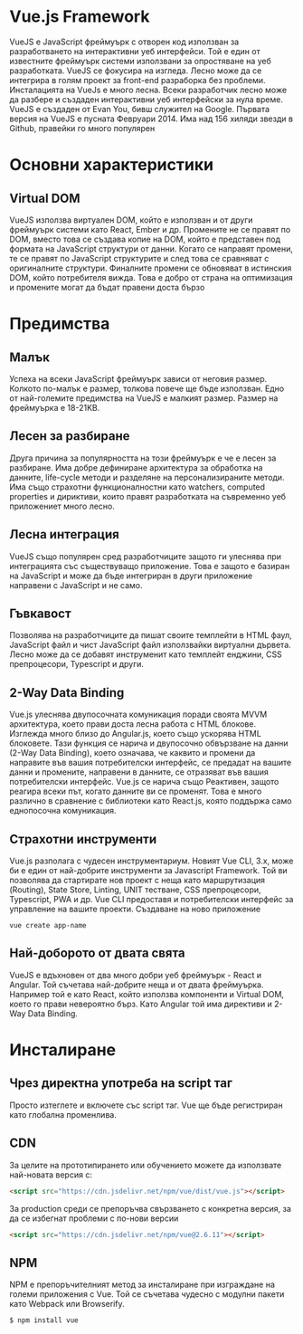 Vue.js Framework
===


VueJS е JavaScript фреймуърк с отворен код използван за разработването на интерактивни уеб интерфейси. Той е един от известните фреймуърк системи използвани за опростяване на уеб разработката. VueJS се фокусира на изгледа. Лесно може да се интегрира в голям проект за front-end разраборка без проблеми. Инсталацията на VueJs е много лесна. Всеки разработчик лесно може да разбере и създаден интерактивни уеб интерфейски за нула време. VueJS е създаден от Evan You, бивш служител на Google. Първата версия на VueJS e пусната Февруари 2014. Има над 156 хиляди звезди в Github, правейки го много популярен


# Основни характеристики

## Virtual DOM
VueJS използва виртуален DOM, който е използван и от други фреймуърк системи като React, Ember и др. Промените не се правят по DOM, вместо това се създава копие на DOM, който е представен под формата на JavaScript структури от данни. Когато се направят промени, те се правят по JavaScript структурите и след това се сравняват с оригиналните структури. Финалните промени се обновяват в истинския DOM, който потребителя вижда. Това е добро от страна на оптимизация и промените могат да бъдат правени доста бързо


# Предимства
## Малък
Успеха на всеки JavaScript фреймуърк зависи от неговия размер. Колкото по-малък е размер, толкова повече ще бъде използван. Едно от най-големите предимства на VueJS е малкият размер. Размер на фреймуърка е 18-21KB. 

## Лесен за разбиране
Друга причина за популярността на този фреймуърк е че е лесен за разбиране. Има добре дефиниране архитектура за обработка на данните, life-cycle методи и разделяне на персонализираните методи. Има също страхотни функционалностни като watchers, computed properties и дириктиви, които правят разработката на съвременно уеб приложениет много лесно.

## Лесна интеграция
VueJS също популярен сред разработчиците защото ги улеснява при интеграцията със съществуващо приложение. Това е защото е базиран на JavaScript и може да бъде интегриран в други приложение направени с JavaScript и не само.

## Гъвкавост
Позволява на разработчиците да пишат своите темплейти в HTML фаул, JavaScript файл и чист JavaScript файл използвайки виртуални дървета. Лесно може да се добавят инструменит като темплейт енджини, CSS препроцесори, Typescript и други.

## 2-Way Data Binding
Vue.js улеснява двупосочната комуникация поради своята MVVM архитектура, което прави доста лесна работа с HTML блокове. Изглежда много близо до Angular.js, което също ускорява HTML блоковете. Тази функция се нарича и двупосочно обвързване на данни (2-Way Data Binding), което означава, че каквито и промени да направите във вашия потребителски интерфейс, се предадат на вашите данни и промените, направени в данните, се отразяват във вашия потребителски интерфейс. Vue.js се нарича също Реактивен, защото реагира всеки път, когато данните ви се променят. Това е много различно в сравнение с библиотеки като React.js, която поддържа само еднопосочна комуникация.

## Страхотни инструменти
Vue.js разполага с чудесен инструментариум. Новият Vue CLI, 3.x, може би е един от най-добрите инструменти за Javascript Framework. Той ви позволява да стартирате нов проект с неща като маршрутизация (Routing), State Store, Linting, UNIT тестване, CSS препроцесори, Typescript, PWA и др.  Vue CLI предоставя и потребителски интерфейс за управление на вашите проекти.
Създаване на ново приложение
```
vue create app-name
```

## Най-доборото от двата свята
VueJS е вдъхновен от два много добри уеб фреймуърк - React и Angular. Той съчетава най-добрите неща и от двата фреймуърка. Например той е като React, който използва компоненти и Virtual DOM, което го прави невероятно бърз. Като Angular той има директиви и 2-Way Data Binding.

# Инсталиране
## Чрез директна употреба на script таг
Просто изтеглете и включете със script таг. Vue ще бъде регистриран като глобална променлива.

## CDN

За целите на прототипирането или обучението можете да използвате най-новата версия с:
```html
<script src="https://cdn.jsdelivr.net/npm/vue/dist/vue.js"></script>
```
За production среди се препоръчва свързването с конкретна версия, за да се избегнат проблеми с по-нови версии
```html
<script src="https://cdn.jsdelivr.net/npm/vue@2.6.11"></script>
```
## NPM
NPM е препоръчителният метод за инсталиране при изграждане на големи приложения с Vue. Той се съчетава чудесно с модулни пакети като Webpack или Browserify.
```shell
$ npm install vue
```
